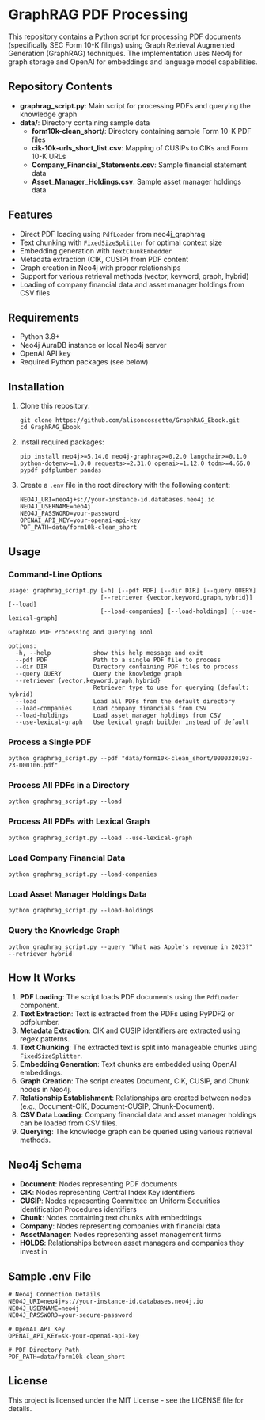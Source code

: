 # GraphRAG PDF Processing

This repository contains a Python script for processing PDF documents (specifically SEC Form 10-K filings) using Graph Retrieval Augmented Generation (GraphRAG) techniques. The implementation uses Neo4j for graph storage and OpenAI for embeddings and language model capabilities.

## Repository Contents

- **graphrag_script.py**: Main script for processing PDFs and querying the knowledge graph
- **data/**: Directory containing sample data
  - **form10k-clean_short/**: Directory containing sample Form 10-K PDF files
  - **cik-10k-urls_short_list.csv**: Mapping of CUSIPs to CIKs and Form 10-K URLs
  - **Company_Financial_Statements.csv**: Sample financial statement data
  - **Asset_Manager_Holdings.csv**: Sample asset manager holdings data

## Features

- Direct PDF loading using `PdfLoader` from neo4j_graphrag
- Text chunking with `FixedSizeSplitter` for optimal context size
- Embedding generation with `TextChunkEmbedder`
- Metadata extraction (CIK, CUSIP) from PDF content
- Graph creation in Neo4j with proper relationships
- Support for various retrieval methods (vector, keyword, graph, hybrid)
- Loading of company financial data and asset manager holdings from CSV files

## Requirements

- Python 3.8+
- Neo4j AuraDB instance or local Neo4j server
- OpenAI API key
- Required Python packages (see below)

## Installation

1. Clone this repository:
   ```
   git clone https://github.com/alisoncossette/GraphRAG_Ebook.git
   cd GraphRAG_Ebook
   ```

2. Install required packages:
   ```
   pip install neo4j>=5.14.0 neo4j-graphrag>=0.2.0 langchain>=0.1.0 python-dotenv>=1.0.0 requests>=2.31.0 openai>=1.12.0 tqdm>=4.66.0 pypdf pdfplumber pandas
   ```

3. Create a `.env` file in the root directory with the following content:
   ```
   NEO4J_URI=neo4j+s://your-instance-id.databases.neo4j.io
   NEO4J_USERNAME=neo4j
   NEO4J_PASSWORD=your-password
   OPENAI_API_KEY=your-openai-api-key
   PDF_PATH=data/form10k-clean_short
   ```

## Usage

### Command-Line Options

```
usage: graphrag_script.py [-h] [--pdf PDF] [--dir DIR] [--query QUERY]
                          [--retriever {vector,keyword,graph,hybrid}] [--load]
                          [--load-companies] [--load-holdings] [--use-lexical-graph]

GraphRAG PDF Processing and Querying Tool

options:
  -h, --help            show this help message and exit
  --pdf PDF             Path to a single PDF file to process
  --dir DIR             Directory containing PDF files to process
  --query QUERY         Query the knowledge graph
  --retriever {vector,keyword,graph,hybrid}
                        Retriever type to use for querying (default: hybrid)
  --load                Load all PDFs from the default directory
  --load-companies      Load company financials from CSV
  --load-holdings       Load asset manager holdings from CSV
  --use-lexical-graph   Use lexical graph builder instead of default
```

### Process a Single PDF

```
python graphrag_script.py --pdf "data/form10k-clean_short/0000320193-23-000106.pdf"
```

### Process All PDFs in a Directory

```
python graphrag_script.py --load
```

### Process All PDFs with Lexical Graph

```
python graphrag_script.py --load --use-lexical-graph
```

### Load Company Financial Data

```
python graphrag_script.py --load-companies
```

### Load Asset Manager Holdings Data

```
python graphrag_script.py --load-holdings
```

### Query the Knowledge Graph

```
python graphrag_script.py --query "What was Apple's revenue in 2023?" --retriever hybrid
```

## How It Works

1. **PDF Loading**: The script loads PDF documents using the `PdfLoader` component.
2. **Text Extraction**: Text is extracted from the PDFs using PyPDF2 or pdfplumber.
3. **Metadata Extraction**: CIK and CUSIP identifiers are extracted using regex patterns.
4. **Text Chunking**: The extracted text is split into manageable chunks using `FixedSizeSplitter`.
5. **Embedding Generation**: Text chunks are embedded using OpenAI embeddings.
6. **Graph Creation**: The script creates Document, CIK, CUSIP, and Chunk nodes in Neo4j.
7. **Relationship Establishment**: Relationships are created between nodes (e.g., Document-CIK, Document-CUSIP, Chunk-Document).
8. **CSV Data Loading**: Company financial data and asset manager holdings can be loaded from CSV files.
9. **Querying**: The knowledge graph can be queried using various retrieval methods.

## Neo4j Schema

- **Document**: Nodes representing PDF documents
- **CIK**: Nodes representing Central Index Key identifiers
- **CUSIP**: Nodes representing Committee on Uniform Securities Identification Procedures identifiers
- **Chunk**: Nodes containing text chunks with embeddings
- **Company**: Nodes representing companies with financial data
- **AssetManager**: Nodes representing asset management firms
- **HOLDS**: Relationships between asset managers and companies they invest in

## Sample .env File

```
# Neo4j Connection Details
NEO4J_URI=neo4j+s://your-instance-id.databases.neo4j.io
NEO4J_USERNAME=neo4j
NEO4J_PASSWORD=your-secure-password

# OpenAI API Key
OPENAI_API_KEY=sk-your-openai-api-key

# PDF Directory Path
PDF_PATH=data/form10k-clean_short
```

## License

This project is licensed under the MIT License - see the LICENSE file for details.
